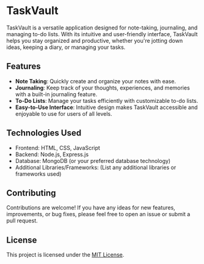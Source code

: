 # TaskVault

TaskVault is a versatile application designed for note-taking, journaling, and managing to-do lists. With its intuitive and user-friendly interface, TaskVault helps you stay organized and productive, whether you're jotting down ideas, keeping a diary, or managing your tasks.

## Features

- **Note Taking**: Quickly create and organize your notes with ease.
- **Journaling**: Keep track of your thoughts, experiences, and memories with a built-in journaling feature.
- **To-Do Lists**: Manage your tasks efficiently with customizable to-do lists.
- **Easy-to-Use Interface**: Intuitive design makes TaskVault accessible and enjoyable to use for users of all levels.

## Technologies Used

- Frontend: HTML, CSS, JavaScript
- Backend: Node.js, Express.js
- Database: MongoDB (or your preferred database technology)
- Additional Libraries/Frameworks: (List any additional libraries or frameworks used)

## Contributing

Contributions are welcome! If you have any ideas for new features, improvements, or bug fixes, please feel free to open an issue or submit a pull request.

## License

This project is licensed under the [MIT License](https://opensource.org/licenses/MIT).
